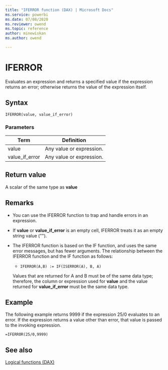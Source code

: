 ```yaml
---
title: "IFERROR function (DAX) | Microsoft Docs"
ms.service: powerbi 
ms.date: 07/08/2020
ms.reviewer: owend
ms.topic: reference
author: minewiskan
ms.author: owend

---
```

# IFERROR

Evaluates an expression and returns a specified value if the expression returns an error; otherwise returns the value of the expression itself.  
  
## Syntax  
  
```dax
IFERROR(value, value_if_error)  
```
  
### Parameters  
  
|Term|Definition|  
|--------|--------------|  
|value|Any value or expression.|  
|value_if_error|Any value or expression.|  
  
## Return value

A scalar of the same type as **value**  
  
## Remarks

- You can use the IFERROR function to trap and handle errors in an expression.  
  
- If **value** or **value_if_error** is an empty cell, IFERROR treats it as an empty string value ("").  
  
- The IFERROR function is based on the IF function, and uses the same error messages, but has fewer arguments. The relationship between the IFERROR function and the IF function as follows:  
  
    - `IFERROR(A,B) := IF(ISERROR(A), B, A)`  
  
    Values that are returned for A and B must be of the same data type; therefore, the column or expression used for **value** and the value returned for **value_if_error** must be the same data type.  
  
## Example

The following example returns 9999 if the expression 25/0 evaluates to an error. If the expression returns a value other than error, that value is passed to the invoking expression.  
  
```dax
=IFERROR(25/0,9999)  
```
  
## See also

[Logical functions &#40;DAX&#41;](logical-functions-dax.md)  
